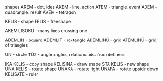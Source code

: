 shapes 
AREM - dot, idea
AKEM - line, action
ATEM - triangle, event
ADEM - quadrangle, result
AVEM - tetragon 

KELIS - shape
FELIS - freeshape

AKEM LISOKU - many lines crossing one

ADEMLIN - square
ADEMLIT - rectangle 
ADEMLINÜ - grid
ATEMLINÜ - grid of triangles 

UN - circle
TÜS - angle
angles, relations..etc. from definers

IKA KELIS - copy shape
KELISINA - draw shape
STA KELIS - new shape
ÜNA KELIS - rotate shape
ÜNAKA - rotate right
ÜNAFA - rotate upside down
KELISATE - ruler